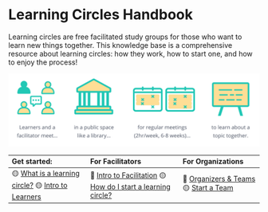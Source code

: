 # Learning Circles Handbook

Learning circles are free facilitated study groups for those who want to learn new things together. This knowledge base is a comprehensive resource about learning circles: how they work, how to start one, and how to enjoy the process!

![](.gitbook/assets/lc-formula.png)

| Get started: | For Facilitators | For Organizations |
| :--- | :--- | :--- |
| 🟡 [What is a learning circle?](learning-circles/learning-circles-1.md) 🟡 [Intro to Learners]() | 📍 [Intro to Facilitation](facilitation/basic-facilitation-strategies.md) 🟡 [How do I start a learning circle?](facilitation/basic-facilitation-strategies.md) | 📍 [Organizers & Teams](facilitation/organizers/) 🟡 [Start a Team](facilitation/organizers/start-a-team.md) |



